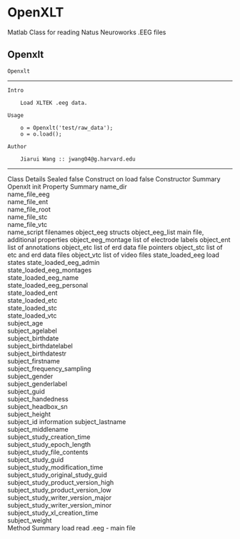 # OpenXLT
Matlab Class for reading Natus Neuroworks .EEG files

Openxlt
 --------------------------------------------------------------------------
 
    Openxlt
 
 --------------------------------------------------------------------------
 
    Intro
 
        Load XLTEK .eeg data.
 
    Usage
 
        o = Openxlt('test/raw_data');
        o = o.load();
 
    Author
 
        Jiarui Wang :: jwang04@g.harvard.edu
 
 --------------------------------------------------------------------------
Class Details
Sealed	false
Construct on load	false
Constructor Summary
Openxlt	init 
Property Summary
name_dir	 
name_file_eeg	 
name_file_ent	 
name_file_root	 
name_file_stc	 
name_file_vtc	 
name_script	filenames 
object_eeg	structs 
object_eeg_list	main file, additional properties 
object_eeg_montage	list of electrode labels 
object_ent	list of annotations 
object_etc	list of erd data file pointers 
object_stc	list of etc and erd data files 
object_vtc	list of video files 
state_loaded_eeg	load states 
state_loaded_eeg_admin	 
state_loaded_eeg_montages	 
state_loaded_eeg_name	 
state_loaded_eeg_personal	 
state_loaded_ent	 
state_loaded_etc	 
state_loaded_stc	 
state_loaded_vtc	 
subject_age	 
subject_agelabel	 
subject_birthdate	 
subject_birthdatelabel	 
subject_birthdatestr	 
subject_firstname	 
subject_frequency_sampling	 
subject_gender	 
subject_genderlabel	 
subject_guid	 
subject_handedness	 
subject_headbox_sn	 
subject_height	 
subject_id	information 
subject_lastname	 
subject_middlename	 
subject_study_creation_time	 
subject_study_epoch_length	 
subject_study_file_contents	 
subject_study_guid	 
subject_study_modification_time	 
subject_study_original_study_guid	 
subject_study_product_version_high	 
subject_study_product_version_low	 
subject_study_writer_version_major	 
subject_study_writer_version_minor	 
subject_study_xl_creation_time	 
subject_weight	 
Method Summary
 	load	read .eeg - main file 
